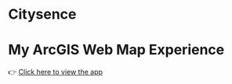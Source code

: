 # Citysence
# My ArcGIS Web Map Experience

👉 [Click here to view the app](https://experience.arcgis.com/experience/8502a22e61814553adde5dbc2ff58014/)
